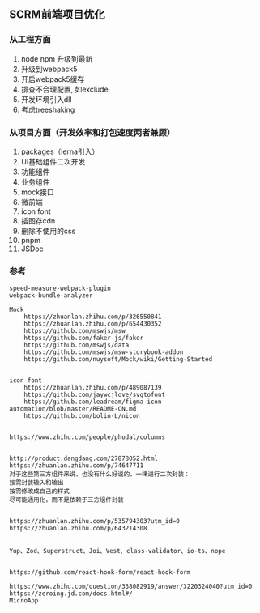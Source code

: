 ## SCRM前端项目优化

### 从工程方面
1. node npm 升级到最新
2. 升级到webpack5
3. 开启webpack5缓存
4. 排查不合理配置, 如exclude
5. 开发环境引入dll
6. 考虑treeshaking

### 从项目方面（开发效率和打包速度两者兼顾）
1. packages（lerna引入）
2. UI基础组件二次开发
3. 功能组件
4. 业务组件
5. mock接口
6. 微前端
7. icon font
8. 插图存cdn
9. 删除不使用的css
10. pnpm
11. JSDoc


### 参考
	speed-measure-webpack-plugin
	webpack-bundle-analyzer

	Mock
		https://zhuanlan.zhihu.com/p/326550841
		https://zhuanlan.zhihu.com/p/654430352
		https://github.com/mswjs/msw
		https://github.com/faker-js/faker
		https://github.com/mswjs/data
		https://github.com/mswjs/msw-storybook-addon
		https://github.com/nuysoft/Mock/wiki/Getting-Started


	icon font 
		https://zhuanlan.zhihu.com/p/489087139
		https://github.com/jaywcjlove/svgtofont
		https://github.com/leadream/figma-icon-automation/blob/master/README-CN.md
		https://github.com/bolin-L/nicon


	https://www.zhihu.com/people/phodal/columns


	http://product.dangdang.com/27878052.html
	https://zhuanlan.zhihu.com/p/74647711
	对于这些第三方组件来说，也没有什么好说的，一律进行二次封装：
	按需封装输入和输出
	按需修改成自己的样式
	尽可能通用化，而不是依赖于三方组件封装


	https://zhuanlan.zhihu.com/p/535794303?utm_id=0
	https://zhuanlan.zhihu.com/p/643214308


	Yup、Zod、Superstruct、Joi、Vest、class-validator、io-ts、nope


	https://github.com/react-hook-form/react-hook-form

	https://www.zhihu.com/question/338082919/answer/3220324040?utm_id=0
	https://zeroing.jd.com/docs.html#/
	MicroApp



















